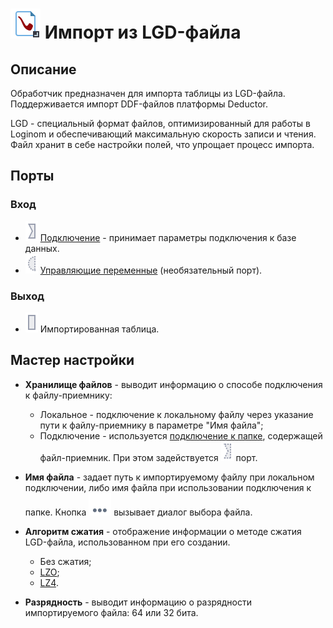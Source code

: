 # ![](../../media/app/icons/vendors/importnative.svg) Импорт из LGD-файла

## Описание

Обработчик предназначен для импорта таблицы из LGD-файла. Поддерживается импорт DDF-файлов платформы Deductor.

LGD - специальный формат файлов, оптимизированный для работы в Loginom и обеспечивающий максимальную скорость записи и чтения. Файл хранит в себе настройки полей, что упрощает процесс импорта.

## Порты

### Вход

* ![](../../media/app/icons/ports/input-connection-inactive.svg)   [Подключение](..\connections\README.md) - принимает параметры подключения к базе данных.
* ![](../../media/app/icons/ports/optional-input-variable-inactive.svg) [Управляющие переменные](../../scenario/variables/control_variables.md) (необязательный порт).

### Выход

* ![](../../media/app/icons/ports/output-table-inactive.svg) Импортированная таблица.

## Мастер настройки

* **Хранилище файлов** - выводит информацию о способе подключения к файлу-приемнику:
  * Локальное - подключение к локальному файлу через указание пути к файлу-приемнику в параметре "Имя файла";
  * Подключение - используется [подключение к папке](../connections/list/files.md), содержащей файл-приемник. При этом задействуется ![](../../media/app/icons/ports/optional-input-connection-inactive.svg) порт.

* **Имя файла** - задает путь к импортируемому файлу при локальном подключении, либо имя файла при использовании подключения к папке. Кнопка ![](../../media/app/icons/toolbar-18/browse.svg) вызывает диалог выбора файла.

* **Алгоритм сжатия** - отображение информации о методе сжатия LGD-файла, использованном при его создании.
  * Без сжатия;
  * [LZO](https://en.wikipedia.org/wiki/Lempel–Ziv–Oberhumer);
  * [LZ4](https://en.wikipedia.org/wiki/LZ4_(compression_algorithm)).

* **Разрядность** - выводит информацию о разрядности импортируемого файла: 64 или 32 бита.
